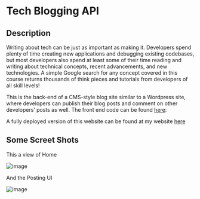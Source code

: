 # Tech Blogging API 

## Description 
Writing about tech can be just as important as making it. Developers spend plenty of time creating new applications and debugging existing codebases, but most developers also spend at least some of their time reading and writing about technical concepts, recent advancements, and new technologies. A simple Google search for any concept covered in this course returns thousands of think pieces and tutorials from developers of all skill levels!

This is the back-end of a CMS-style blog site similar to a Wordpress site, where developers can publish their blog posts and comment on other developers’ posts as well. The front end code can be found [here](https://github.com/palexander227/tm-tech-blogging-node): 

A fully deployed version of this website can be found at my website [here](https://blog.thoughtmuseum.com/)



## Some Screet Shots

This a view of Home

![image](https://user-images.githubusercontent.com/80119915/133659876-55885884-9918-44c1-8f4a-146e494d1ed9.png)



And the Posting UI

![image](https://user-images.githubusercontent.com/80119915/133659968-4cb3635b-39fa-44c0-94ac-65afc432f87d.png)






